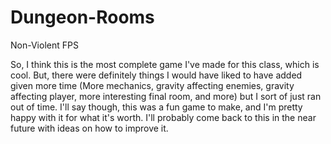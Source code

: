 # Dungeon-Rooms
 Non-Violent FPS

So, I think this is the most complete game I've made for this class, which is cool. But, there were definitely things I would have liked to have added given more time (More mechanics, gravity affecting enemies, gravity affecting player, more interesting final room, and more) but I sort of just ran out of time. I'll say though, this was a fun game to make, and I'm pretty happy with it for what it's worth. I'll probably come back to this in the near future with ideas on how to improve it. 
